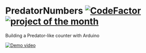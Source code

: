 # PredatorNumbers [![CodeFactor](https://www.codefactor.io/repository/github/rogermiranda1000/predatornumbers/badge)](https://www.codefactor.io/repository/github/rogermiranda1000/predatornumbers) [![project of the month](https://rogermiranda1000.com/personal/predator_numbers-project_of_the_month.jpg)](https://projecthub.arduino.cc/rogermiranda1000/predator-counter-d42713)
Building a Predator-like counter with Arduino

[![Demo video](https://img.youtube.com/vi/_QwOZDd4uf0/0.jpg)](https://www.youtube.com/watch?v=_QwOZDd4uf0)

